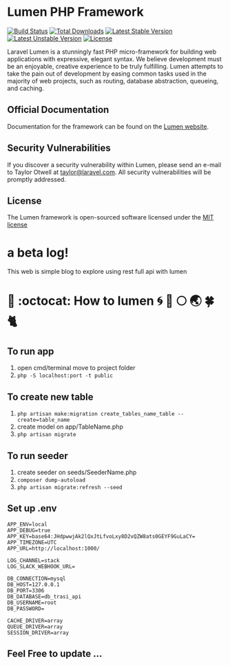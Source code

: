 # Lumen PHP Framework

[![Build Status](https://travis-ci.org/laravel/lumen-framework.svg)](https://travis-ci.org/laravel/lumen-framework)
[![Total Downloads](https://poser.pugx.org/laravel/lumen-framework/d/total.svg)](https://packagist.org/packages/laravel/lumen-framework)
[![Latest Stable Version](https://poser.pugx.org/laravel/lumen-framework/v/stable.svg)](https://packagist.org/packages/laravel/lumen-framework)
[![Latest Unstable Version](https://poser.pugx.org/laravel/lumen-framework/v/unstable.svg)](https://packagist.org/packages/laravel/lumen-framework)
[![License](https://poser.pugx.org/laravel/lumen-framework/license.svg)](https://packagist.org/packages/laravel/lumen-framework)

Laravel Lumen is a stunningly fast PHP micro-framework for building web applications with expressive, elegant syntax. We believe development must be an enjoyable, creative experience to be truly fulfilling. Lumen attempts to take the pain out of development by easing common tasks used in the majority of web projects, such as routing, database abstraction, queueing, and caching.

## Official Documentation

Documentation for the framework can be found on the [Lumen website](http://lumen.laravel.com/docs).

## Security Vulnerabilities

If you discover a security vulnerability within Lumen, please send an e-mail to Taylor Otwell at taylor@laravel.com. All security vulnerabilities will be promptly addressed.

## License

The Lumen framework is open-sourced software licensed under the [MIT license](http://opensource.org/licenses/MIT)


# a beta log!
This web is simple blog to explore using rest full api with lumen

# :trident: :octocat: How to lumen :cyclone: :banana: :full_moon: :earth_asia: :four_leaf_clover: :cat2:

## To run app
1. open cmd/terminal move to project folder
2. ``` php -S localhost:port -t public ```

## To create new table
1. ``` php artisan make:migration create_tables_name_table --create=table_name ```
2. create model on app/TableName.php
3. ``` php artisan migrate ```

## To run seeder 
1. create seeder on seeds/SeederName.php
2. ``` composer dump-autoload ```
3. ``` php artisan migrate:refresh --seed ```

## Set up .env
``` 
APP_ENV=local
APP_DEBUG=true
APP_KEY=base64:JHdpwwjAk2lQxJtLfvoLxy8D2vQZW8ats0GEYF9GuLaCY=
APP_TIMEZONE=UTC
APP_URL=http://localhost:1000/

LOG_CHANNEL=stack
LOG_SLACK_WEBHOOK_URL=

DB_CONNECTION=mysql
DB_HOST=127.0.0.1
DB_PORT=3306
DB_DATABASE=db_trasi_api
DB_USERNAME=root
DB_PASSWORD=

CACHE_DRIVER=array
QUEUE_DRIVER=array
SESSION_DRIVER=array
```
## Feel Free to update ...